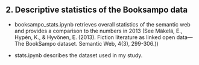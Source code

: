 ## 2. Descriptive statistics of the Booksampo data

- booksampo_stats.ipynb retrieves overall statistics of the semantic web and provides a comparison to the numbers in 2013 (See Mäkelä, E., Hypén, K., & Hyvönen, E. (2013). Fiction literature as linked open data—The BookSampo dataset. Semantic Web, 4(3), 299-306.))

- stats.ipynb describes the dataset used in my study.